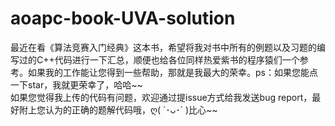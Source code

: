 # aoapc-book-UVA-solution
最近在看《算法竞赛入门经典》这本书，希望将我对书中所有的例题以及习题的编写过的C++代码进行一下汇总，顺便也给各位同样热爱紫书的程序猿们一个参考。如果我的工作能让您得到一些帮助，那就是我最大的荣幸。ps：如果您能点一下star，我就更荣幸了，哈哈\~\~<br>
如果您觉得我上传的代码有问题，欢迎通过提issue方式给我发送bug report，最好附上您认为的正确的题解代码哦，ღ( ´･ᴗ･\` )比心\~\~
